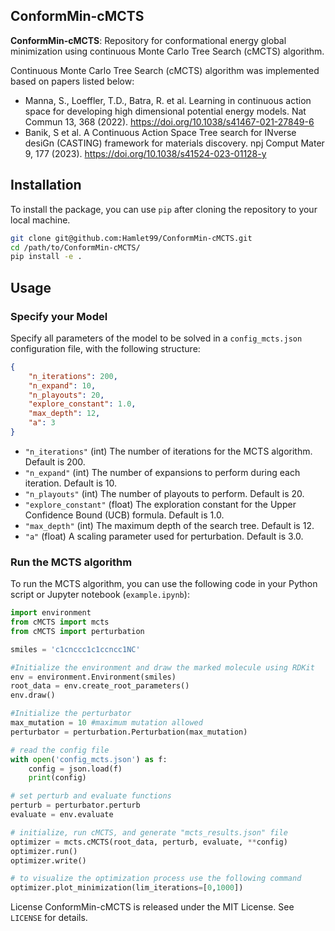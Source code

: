 ## ConformMin-cMCTS
**ConformMin-cMCTS**: Repository for conformational energy global minimization using continuous Monte Carlo Tree Search (cMCTS) algorithm.

Continuous Monte Carlo Tree Search (cMCTS) algorithm was implemented based on papers listed below:
- Manna, S., Loeffler, T.D., Batra, R. et al. Learning in continuous action space for developing high dimensional potential energy models. Nat Commun 13, 368 (2022). https://doi.org/10.1038/s41467-021-27849-6
- Banik, S et al. A Continuous Action Space Tree search for INverse desiGn (CASTING) framework for materials discovery. npj Comput Mater 9, 177 (2023). https://doi.org/10.1038/s41524-023-01128-y


## Installation
To install the package, you can use `pip` after cloning the repository to your local machine. 
```bash
git clone git@github.com:Hamlet99/ConformMin-cMCTS.git
cd /path/to/ConformMin-cMCTS/
pip install -e .
```

## Usage

### Specify your Model

Specify all parameters of the model to be solved in a `config_mcts.json` configuration file, with the following structure:

```json
{
    "n_iterations": 200,
    "n_expand": 10,
    "n_playouts": 20,
    "explore_constant": 1.0,
    "max_depth": 12,
    "a": 3
}
```
- `"n_iterations"` (int) The number of iterations for the MCTS algorithm. Default is 200.
- `"n_expand"` (int)  The number of expansions to perform during each iteration. Default is 10.
- `"n_playouts"` (int) The number of playouts to perform. Default is 20.
- `"explore_constant"` (float) The exploration constant for the Upper Confidence Bound (UCB) formula. Default is 1.0.
- `"max_depth"` (int) The maximum depth of the search tree. Default is 12.
- `"a"` (float) A scaling parameter used for perturbation. Default is 3.0.

### Run the MCTS algorithm

To run the MCTS algorithm, you can use the following code in your Python script or Jupyter notebook (`example.ipynb`):


``` python
import environment
from cMCTS import mcts
from cMCTS import perturbation

smiles = 'c1cnccc1c1ccncc1NC'

#Initialize the environment and draw the marked molecule using RDKit
env = environment.Environment(smiles)
root_data = env.create_root_parameters()
env.draw()

#Initialize the perturbator
max_mutation = 10 #maximum mutation allowed
perturbator = perturbation.Perturbation(max_mutation)

# read the config file
with open('config_mcts.json') as f:
    config = json.load(f)
    print(config)

# set perturb and evaluate functions 
perturb = perturbator.perturb
evaluate = env.evaluate

# initialize, run cMCTS, and generate "mcts_results.json" file
optimizer = mcts.cMCTS(root_data, perturb, evaluate, **config)
optimizer.run()
optimizer.write()

# to visualize the optimization process use the following command  
optimizer.plot_minimization(lim_iterations=[0,1000])
```

License
ConformMin-cMCTS is released under the MIT License. See `LICENSE` for details.
